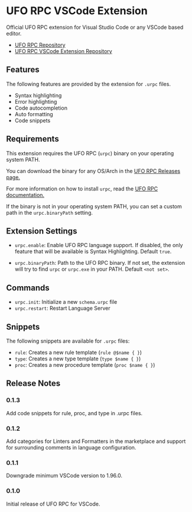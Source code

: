 # UFO RPC VSCode Extension

Official UFO RPC extension for Visual Studio Code or any VSCode based editor.

- [UFO RPC Repository](https://github.com/uforg/uforpc)
- [UFO RPC VSCode Extension Repository](https://github.com/uforg/uforpc-vscode)

## Features

The following features are provided by the extension for `.urpc` files.

- Syntax highlighting
- Error highlighting
- Code autocompletion
- Auto formatting
- Code snippets

## Requirements

This extension requires the UFO RPC (`urpc`) binary on your operating system
PATH.

You can download the binary for any OS/Arch in the
[UFO RPC Releases page.](https://github.com/uforg/uforpc/releases)

For more information on how to install `urpc`, read the
[UFO RPC documentation.](https://github.com/uforg/uforpc)

If the binary is not in your operating system PATH, you can set a custom path in
the `urpc.binaryPath` setting.

## Extension Settings

- `urpc.enable`: Enable UFO RPC language support. If disabled, the only feature
  that will be available is Syntax Highlighting. Default `true`.

- `urpc.binaryPath`: Path to the UFO RPC binary. If not set, the extension will
  try to find `urpc` or `urpc.exe` in your PATH. Default `<not set>`.

## Commands

- `urpc.init`: Initialize a new `schema.urpc` file
- `urpc.restart`: Restart Language Server

## Snippets

The following snippets are available for `.urpc` files:

- `rule`: Creates a new rule template (`rule @$name { }`)
- `type`: Creates a new type template (`type $name { }`)
- `proc`: Creates a new procedure template (`proc $name { }`)

## Release Notes

### 0.1.3

Add code snippets for rule, proc, and type in .urpc files.

### 0.1.2

Add categories for Linters and Formatters in the marketplace and support for
surrounding comments in language configuration.

### 0.1.1

Downgrade minimum VSCode version to 1.96.0.

### 0.1.0

Initial release of UFO RPC for VSCode.
